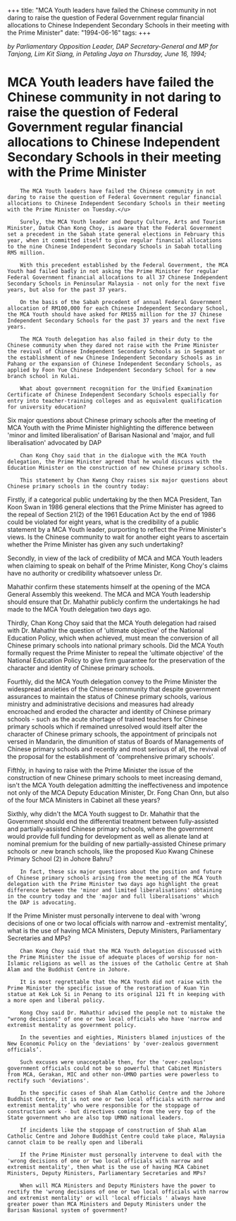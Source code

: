 +++ 
title: "MCA Youth leaders have failed the Chinese community in not daring to raise the question of Federal Government regular financial allocations to Chinese Independent Secondary Schools in their meeting with the Prime Minister"
date: "1994-06-16"
tags:
+++

_by Parliamentary Opposition Leader, DAP Secretary-General and MP for Tanjong, Lim Kit Siang, in Petaling Jaya on Thursday, June 16, 1994;_

# MCA Youth leaders have failed the Chinese community in not daring to raise the question of Federal Government regular financial allocations to Chinese Independent Secondary Schools in their meeting with the Prime Minister

		The MCA Youth leaders have failed the Chinese community in not daring to raise the question of Federal Government regular financial allocations to Chinese Independent Secondary Schools in their meeting with the Prime Minister on Tuesday.</u>

		Surely, the MCA Youth leader and Deputy Culture, Arts and Tourism Minister, Datuk Chan Kong Choy, is aware that the Federal Government set a precedent in the Sabah state general elections in February this year, when it committed itself to give regular financial allocations to the nine Chinese Independent Secondary Schools in Sabah totalling RM5 million.

		With this precedent established by the Federal Government, the MCA Youth had failed badly in not asking the Prime Minister for regular Federal Government financial allocations to all 37 Chinese Independent Secondary Schools in Peninsular Malaysia - not only for the next five years, but also for the past 37 years.

		On the basis of the Sabah precedent of annual Federal Government allocation of RM100,000 for each Chinese Independent Secondary School, the MCA Youth should have asked for RM155 million for the 37 Chinese Independent Secondary Schools for the past 37 years and the next five years.

		The MCA Youth delegation has also failed in their duty to the Chinese community when they dared not raise with the Prime Minister the revival of Chinese Independent Secondary Schools as in Segamat or the establishment of new Chinese Independent Secondary Schools as in Pahang or the expansion of Chinese Independent Secondary Schools, as applied by Foon Yue Chinese Independent Secondary School for a new branch school in Kulai.

		What about government recognition for the Unified Examination Certificate of Chinese Independent Secondary Schools especially for entry into teacher-training colleges and as equivalent qualification for university education?

Six major questions about Chinese primary schools after the meeting of MCA Youth with the Prime Minister highlighting the difference between 'minor and limited liberalisation’ of Barisan Nasional and 'major, and full liberalisation' advocated by DAP

		Chan Kong Choy said that in the dialogue with the MCA Youth delegation, the Prime Minister agreed that he would discuss with the Education Minister on the construction of new Chinese primary schools.

		This statement by Chan Kwong Choy raises six major questions about Chinese primary schools in the country today:

Firstly, if a categorical public undertaking by the then MCA President, Tan Koon Swan in 1986 general elections that the Prime Minister has agreed to the repeal of Section 21(2) of the 1961 Education Act by the end of 1986 could be violated for eight years, what is the credibility of a public statement by a MCA Youth leader, purporting to reflect the Prime Minister's views. Is the Chinese community to wait for another eight years to ascertain whether the Prime Minister has given any such undertaking?

Secondly, in view of the lack of credibility of MCA and MCA Youth leaders when claiming to speak on behalf of the Prime Minister, Kong Choy's claims have no authority or credibility whatsoever unless Dr. 

Mahathir confirm these statements himself at the opening of the MCA General Assembly this weekend. 
The MCA and MCA Youth leadership should ensure that Dr. Mahathir publicly confirm the undertakings he had made to the MCA Youth delegation two days ago.

Thirdly, Chan Kong Choy said that the MCA Youth delegation had raised with Dr. Mahathir the question of 'ultimate objective' of the National Education Policy, which when achieved, must mean the conversion of all Chinese primary schools into national primary schools. Did the MCA Youth formally request the Prime Minister to repeal the 'ultimate objective' of the National Education Policy to give firm guarantee for the preservation of the character and identity of Chinese primary schools.

Fourthly, did the MCA Youth delegation convey to the Prime Minister the widespread anxieties of the Chinese community that despite government assurances to maintain the status of Chinese primary schools, various ministry and administrative decisions and measures had already encroached and eroded the character and identity of Chinese primary schools - such as the acute shortage of trained teachers for Chinese primary schools which if remained unresolved would itself alter the character of Chinese primary schools, the appointment of principals not versed in Mandarin, the dimunition of status of Boards of Managements of Chinese primary schools and recently and most serious of all, the revival of the proposal for the establishment of 'comprehensive primary schools'.
	
Fifthly, in having to raise with the Prime Minister the issue of the construction of new Chinese primary schools to meet increasing demand, isn't the MCA Youth delegation admitting the ineffectiveness and impotence not only of the MCA Deputy Education Minister, Dr. Fong Chan Onn, but also of the four MCA Ministers in Cabinet all these years?

Sixthly, why didn't the MCA Youth suggest to Dr. Mahathir that the Government should end the differential treatment between fully-assisted and partially-assisted Chinese primary schools, where the government would provide full funding for development as well as alienate land at nominal premium for the building of new partially-assisted Chinese primary schools or .new branch schools, like the proposed Kuo Kwang Chinese Primary School (2) in Johore Bahru?

		In fact, these six major questions about the position and future of Chinese primary schools arising from the meeting of the MCA Youth delegation with the Prime Minister two days ago highlight the great difference between the 'minor and limited liberalisations' obtaining in the country today and the 'major and full liberalisations' which the DAP is advocating.


If the Prime Minister must personally intervene to deal with 'wrong decisions of one or two local officials with narrow and -extremist mentality’, what is the use of having MCA Ministers, Deputy Ministers, Parliamentary Secretaries and MPs?

		Chan Kong Choy said that the MCA Youth delegation discussed with the Prime Minister the issue of adequate places of worship for non-Islamic religions as well as the issues of the Catholic Centre at Shah Alam and the Buddhist Centre in Johore.

		It is most regrettable that the MCA Youth did not raise with the Prime Minister the specific issue of the restoration of Kuan Yin statue at Kek Lok Si in Penang to its original 121 ft in keeping with a more open and liberal policy.

		Kong Choy said Dr. Mahathir advised the people not to mistake the "wrong decisions" of one or two local officials who have 'narrow and extremist mentality as government policy.

		In the seventies and eighties, Ministers blamed injustices of the New Economic Policy on the 'deviations' by 'over-zealous government officials’.

		Such excuses were unacceptable then, for the 'over-zealous' government officials could not be so powerful that Cabinet Ministers from MCA, Gerakan, MIC and other non-UMNO parties were powerless to rectify such 'deviations'.

		In the specific cases of Shah Alam Catholic Centre and the Johore Buddhist Centre, it is not one or two local officials with narrow and extremist mentality’ who were responsible for the stoppage of construction work - but directives coming from the very top of the State government who are also top UMNO national leaders.

		If incidents like the stoppage of construction of Shah Alam Catholic Centre and Johore Buddhist Centre could take place, Malaysia cannot claim to be really open and liberali

		If the Prime Minister must personally intervene to deal with the 'wrong decisions of one or two local officials with narrow and extremist mentality', then what is the use of having MCA Cabinet Ministers, Deputy Ministers, Parliamentary Secretaries and MPs?

		When will MCA Ministers and Deputy Ministers have the power to rectify the 'wrong decisions of one or two local officials with narrow and extremist mentality' or will 'local officials ' always have greater power than MCA Ministers and Deputy Ministers under the Barisan Nasional system of government?
 
